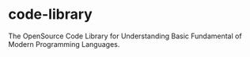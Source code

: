 # code-library
The OpenSource Code Library for Understanding Basic Fundamental of Modern Programming Languages.
